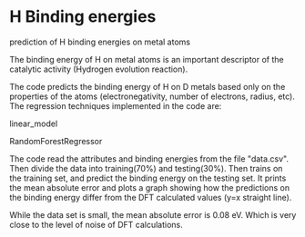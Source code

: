 # H Binding energies
prediction of H binding energies on metal atoms 

The binding energy of H on metal atoms is an important descriptor of the
catalytic activity (Hydrogen evolution reaction).

The code predicts the binding energy of H on D metals based only on the
properties of the atoms (electronegativity, number of electrons, radius,
etc). The regression techniques implemented in the code are:

linear_model 

RandomForestRegressor


The code read the attributes and binding energies from the file "data.csv".
Then divide the data into training(70%) and testing(30%). Then trains on
the training set, and predict the binding energy on the testing set. It
prints the mean absolute error and plots a graph showing how the
predictions on the binding energy differ from the DFT calculated values
(y=x straight line).

While the data set is small, the mean absolute error is 0.08 eV. Which is
very close to the level of noise of DFT calculations. 


